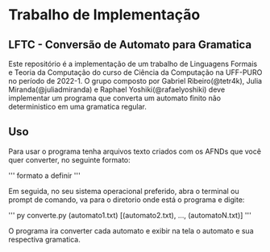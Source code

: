 # Trabalho de Implementação
## LFTC - Conversão de Automato para Gramatica
Este repositório é a implementação de um trabalho de Linguagens Formais e Teoria da Computação do curso de Ciência da Computação na UFF-PURO no período de 2022-1.
O grupo composto por Gabriel Ribeiro(@tetr4k), Julia Miranda(@juliadmiranda) e Raphael Yoshiki(@rafaelyoshiki) deve implementar um programa que converta um automato finito não deterministico em uma gramatica regular.

## Uso

Para usar o programa tenha arquivos texto criados com os AFNDs que você quer converter, no seguinte formato:

'''
formato a definir
'''

Em seguida, no seu sistema operacional preferido, abra o terminal ou prompt de comando, va para o diretorio onde está o programa e digite:

'''
py converte.py (automato1.txt) [(automato2.txt), ..., (automatoN.txt)]
'''

O programa ira converter cada automato e exibir na tela o automato e sua respectiva gramatica.
